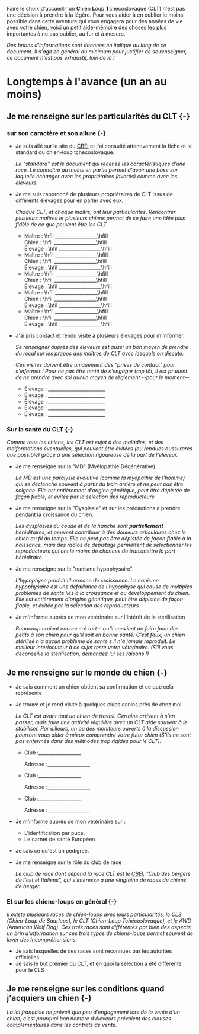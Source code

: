 Faire le choix d'accueillir un **C**hien **L**oup **T**chécoslovaque (CLT) n'est pas une décision à prendre à la légère. Pour vous aider à en oublier le moins possible dans cette aventure qui vous engagera pour des années de vie avec votre chien, voici un petit aide-mémoire des choses les plus importantes à ne pas oublier, au fur et à mesure.

*Des bribes d'informations sont données en italique au long de ce document. Il s'agit en général du minimum pour justifier de se renseigner, ce document n'est pas exhaustif, loin de là !*

# Longtemps à l'avance (un an au moins)

## Je me renseigne sur les particularités du CLT {-}

### sur son caractère et son allure {-}
-   Je suis allé sur le site du [CBEI](http://www.cbei.fr) et j'ai consulté attentivement la fiche et le standard du chien-loup tchécoslovaque.

    *Le "standard" est le document qui recense les caractéristiques d'une race. Le connaître au moins en partie permet d'avoir une base sur laquelle échanger avec les propriétaires (avertis) comme avec les éleveurs.*

-   Je me suis rapproché de plusieurs propriétaires de CLT issus de différents élevages pour en parler avec eux.

    *Chaque CLT, et chaque maître, ont leur particularités. Rencontrer plusieurs maîtres et plusieurs chiens permet de se faire une idée plus fidèle de ce que peuvent être les CLT*
    -   Maître :     \hfil __________________\hfill \
        Chien :      \hfil __________________\hfill \
        Élevage :    \hfil __________________\hfill
    -   Maître :     \hfil __________________\hfill \
        Chien :      \hfil __________________\hfill \
        Élevage :    \hfil __________________\hfill
    -   Maître :     \hfil __________________\hfill \
        Chien :      \hfil __________________\hfill \
        Élevage :    \hfil __________________\hfill
    -   Maître :     \hfil __________________\hfill \
        Chien :      \hfil __________________\hfill \
        Élevage :    \hfil __________________\hfill
    -   Maître :     \hfil __________________\hfill \
        Chien :      \hfil __________________\hfill \
        Élevage :    \hfil __________________\hfill



-   J'ai pris contact et rendu visite à plusieurs élevages pour m'informer.

    *Se renseigner auprès des éleveurs est aussi un bon moyen de prendre du recul sur les propos des maîtres de CLT avec lesquels on discute.*

    *Ces visites doivent être uniquement des "prises de contact" pour s'informer ! Pour ne pas être tenté de s'engager trop tôt, il est prudent de ne prendre avec soi aucun moyen de règlement --pour le moment--.*

    *   Élevage : ________________________
    *   Élevage : ________________________
    *   Élevage : ________________________
    *   Élevage : ________________________
    *   Élevage : ________________________

### Sur la santé du CLT {-}
*Comme tous les chiens, les CLT est sujet à des maladies, et des malformations éventuelles, qui peuvent être évitées (ou rendues aussi rares que possible) grâce à une sélection rigoureuse de la part de l'éleveur.*

-   Je me renseigne sur la "MD" (Myélopathie Dégénérative).

    *La MD est une paralysie évolutive (comme la myopathie de l'homme) qui se déclenche souvent à partir du train arrière et ne peut pas être soignée. Elle est entièrement d'origine génétique, peut être dépistée de façon fiable, et évitée par la sélection des reproducteurs*

*   Je me renseigne sur la "Dysplasie" et sur les précautions à prendre pendant la croissance du chien.

    *Les dysplasies du coude et de la hanche sont **partiellement** héréditaires, et peuvent contribuer à des douleurs articulaires chez le chien au fil du temps. Elle ne peut pas être dépistée de façon fiable à la naissance, mais des radios de dépistage permettent de sélectionner les reproducteurs qui ont le moins de chances de transmettre la part héréditaire.*

-   Je me renseigne sur le "nanisme hypophysaire".

    *L'hypophyse produit l'hormone de croissance. Le nanisme hypophysaire est une défaillance de l'hypophyse qui cause de multiples problèmes de santé liés à la croissance et au développement du chien. Elle est entièrement d'origine génétique, peut être dépistée de façon fiable, et évitée par la sélection des reproducteurs.*

-   Je m'informe auprès de mon vétérinaire sur l'intérêt de la stérilisation

    *Beaucoup croient encore --à tort-- qu'il convient de faire faire des petits à son chien pour qu'il soit en bonne santé. C'est faux, un chien stérilisé n'a aucun problème de santé s'il n'a jamais reproduit. Le meilleur interlocuteur à ce sujet reste votre vétérinaire. (S'il vous déconseille la stérilisation, demandez lui ses raisons !)*

## Je me renseigne sur le monde du chien {-}

-   Je sais comment un chien obtient sa confirmation et ce que cela représente
-   Je trouve et je rend visite à quelques clubs canins près de chez moi

    *Le CLT est avant tout un chien de travail. Certains arrivent à s'en passer, mais faire une activité régulière avec un CLT aide souvent à le stabiliser. Par ailleurs, un ou des moniteurs ouverts à la discussion pourront vous aider à mieux comprendre votre futur chien (S'ils ne sont pas enfermés dans des méthodes trop rigides pour le CLT).*

    -   Club :__________________

        Adresse :__________________
    -   Club :__________________

        Adresse :__________________

    -   Club :__________________

        Adresse :__________________

-   Je m'informe auprès de mon vétérinaire sur :
    -   L'identification par puce,
    -   Le carnet de santé Européen

-   Je sais ce qu'est un pedigree.

-   Je me renseigne sur le rôle du club de race

    *Le club de race dont dépend la race CLT est le [CBEI](http://www.cbei.fr), "Club des bergers de l'est et Italiens", qui s'intéresse à une vingtaine de races de chiens de berger.*

### Et sur les chiens-loups en général {-}
*Il existe plusieurs races de chien-loups avec leurs particularités, le CLS (Chien-Loup de Saarloos), le CLT (Chien-Loup Tchécoslovaque), et le AWD (American Wolf Dog). Ces trois races sont différentes par bien des aspects, un brin d'information sur ces trois types de chiens-loups permet souvent de lever des incompréhensions.*

-   Je sais lesquelles de ces races sont reconnues par les autorités officielles
-   Je sais le but premier du CLT, et en quoi la sélection a été différente pour le CLS


## Je me renseigne sur les conditions quand j'acquiers un chien {-}

*La loi française ne prévoit que peu d'engagement lors de la vente d'un chien, c'est pourquoi bon nombre d'éleveurs prévoient des clauses complémentaires dans les contrats de vente.*
